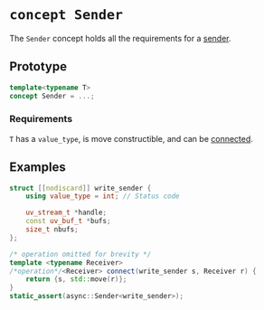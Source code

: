 # `concept Sender`

The `Sender` concept holds all the requirements for a
[sender](/sender-receiver.md).

## Prototype

```cpp
template<typename T>
concept Sender = ...;
```

### Requirements

`T` has a `value_type`, is move constructible, and can be
[connected](/headers/execution.md).

## Examples

```cpp
struct [[nodiscard]] write_sender {
    using value_type = int; // Status code

    uv_stream_t *handle;
    const uv_buf_t *bufs;
    size_t nbufs;
};

/* operation omitted for brevity */
template <typename Receiver>
/*operation*/<Receiver> connect(write_sender s, Receiver r) {
    return {s, std::move(r)};
}
static_assert(async::Sender<write_sender>);
```
